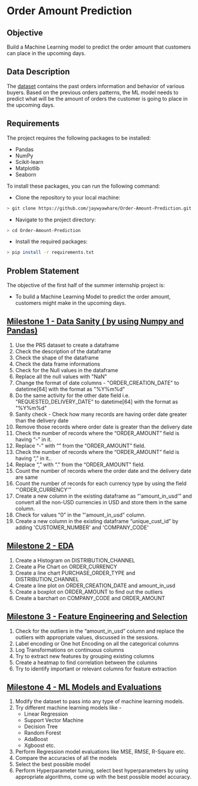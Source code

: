 # Order Amount Prediction

## Objective 
Build a Machine Learning model to predict the order amount that customers can place in the upcoming days. 

## Data Description 
The [dataset](https://drive.google.com/uc?id=1n8uvqL9lkwVUgzvXWrTXzp2WKtVxAQWr&export=download) contains the past orders information and behavior of various buyers. Based on the previous orders patterns, the ML model needs to predict what will be the amount of orders the customer is going to place in the upcoming days.

## Requirements
The project requires the following packages to be installed:

- Pandas
- NumPy
- Scikit-learn
- Matplotlib
- Seaborn

To install these packages, you can run the following command:


- Clone the repository to your local machine:
```bash
> git clone https://github.com/jaywyawhare/Order-Amount-Prediction.git
```

- Navigate to the project directory:
```bash
> cd Order-Amount-Prediction
```

- Install the required packages:

```bash
> pip install -r requirements.txt
```

## Problem Statement

The objective of the first half of the summer internship project is:
- To build a Machine Learning Model to predict the order amount, customers might make in the upcoming days.



## [Milestone 1 - Data Sanity ( by using Numpy and Pandas)](./notebook/Milestone%201%20-%20Data%20Sanity.ipynb)

1. Use the PRS dataset to create a dataframe
1. Check the description of the dataframe
1. Check the shape of the dataframe
1. Check the data frame informations
1. Check for the Null values in the dataframe
1. Replace all the null values with "NaN"
1. Change the format of date columns - "ORDER_CREATION_DATE" to datetime[64] with the format as "%Y%m%d"
1. Do the same activity for the other date field i.e. "REQUESTED_DELIVERY_DATE" to datetime[64] with the format as "%Y%m%d"
1. Sanity check - Check how many records are having order date greater than the delivery date
1. Remove those records where order date is greater than the delivery date 
1. Check the number of records where the “ORDER_AMOUNT” field is having “-” in it.
1. Replace “-” with “” from the “ORDER_AMOUNT” field. 
1. Check the number of records where the “ORDER_AMOUNT” field is having “,” in it..
1. Replace “,” with “.” from the “ORDER_AMOUNT” field. 
1. Count the number of records where the order date and the delivery date are same
1. Count the number of records for each currency type by using the field “'ORDER_CURRENCY'”
1. Create a new column in the existing dataframe as “'amount_in_usd'” and convert all the non-USD currencies in USD and store them in the same column. 
1. Check for values “0” in the “'amount_in_usd” column. 
1. Create a new column in the existing dataframe “unique_cust_id” by adding 'CUSTOMER_NUMBER' and 'COMPANY_CODE'

## [Milestone 2 - EDA](./notebook/Milestone%202%20-%20EDA.ipynb)

1. Create a Histogram on DISTRIBUTION_CHANNEL
1. Create a Pie Chart on ORDER_CURRENCY
1. Create a line chart PURCHASE_ORDER_TYPE and DISTRIBUTION_CHANNEL
1. Create a line plot on ORDER_CREATION_DATE and amount_in_usd
1. Create a boxplot on ORDER_AMOUNT	to find out the outliers
1. Create a barchart on COMPANY_CODE and ORDER_AMOUNT

## [Milestone 3 - Feature Engineering and Selection](./notebook/Milestone%203%20-%20Feature%20Engineering%20and%20Selection.ipynb)

1. Check for the outliers in the “amount_in_usd” column and replace the outliers with appropriate values, discussed in the sessions.
1. Label encoding or One hot Encoding on all the categorical columns 
1. Log Transformations on continuous columns 
1. Try to extract new features by grouping existing columns 
1. Create a heatmap to find correlation between the columns
1. Try to identify important or relevant columns for feature extraction


## [Milestone 4 - ML Models and Evaluations](./notebook/Milestone%204%20-%20ML%20Models%20and%20Evaluations.ipynb)

1. Modify the dataset to pass into any type of machine learning models. 
1. Try different machine learning models like - 
    - Linear Regression
    - Support Vector Machine 
    - Decision Tree
    - Random Forest 
    - AdaBoost
    - Xgboost etc. 
1. Perform Regression model evaluations like MSE, RMSE, R-Square etc.
1. Compare the accuracies of all the models 
1. Select the best possible model
1. Perform Hyperparameter tuning, select best hyperparameters by using appropriate algorithms, come up with the best possible model accuracy.
